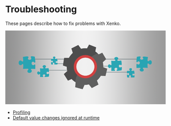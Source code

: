 # Troubleshooting

These pages describe how to fix problems with Xenko.

![Troubleshooting](media/troubleshooting.png)

* [Profiling](profiling.md)
* [Default value changes ignored at runtime](default-value-changes-ignored-at-runtime.md)